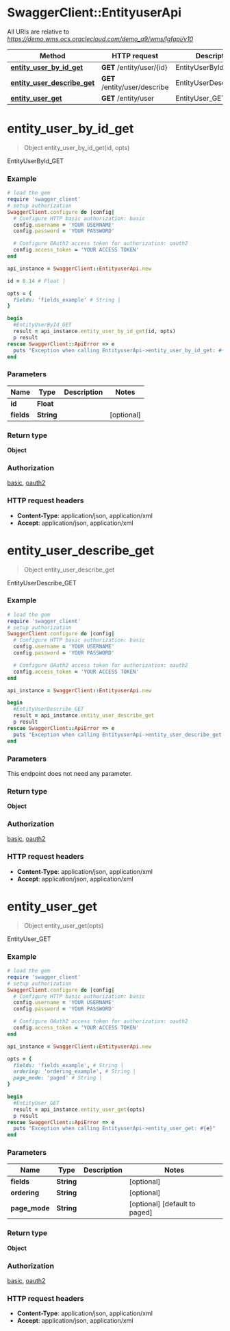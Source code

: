 # SwaggerClient::EntityuserApi

All URIs are relative to *https://demo.wms.ocs.oraclecloud.com/demo_a9/wms/lgfapi/v10*

Method | HTTP request | Description
------------- | ------------- | -------------
[**entity_user_by_id_get**](EntityuserApi.md#entity_user_by_id_get) | **GET** /entity/user/{id} | EntityUserById_GET
[**entity_user_describe_get**](EntityuserApi.md#entity_user_describe_get) | **GET** /entity/user/describe | EntityUserDescribe_GET
[**entity_user_get**](EntityuserApi.md#entity_user_get) | **GET** /entity/user | EntityUser_GET


# **entity_user_by_id_get**
> Object entity_user_by_id_get(id, opts)

EntityUserById_GET



### Example
```ruby
# load the gem
require 'swagger_client'
# setup authorization
SwaggerClient.configure do |config|
  # Configure HTTP basic authorization: basic
  config.username = 'YOUR USERNAME'
  config.password = 'YOUR PASSWORD'

  # Configure OAuth2 access token for authorization: oauth2
  config.access_token = 'YOUR ACCESS TOKEN'
end

api_instance = SwaggerClient::EntityuserApi.new

id = 8.14 # Float | 

opts = { 
  fields: 'fields_example' # String | 
}

begin
  #EntityUserById_GET
  result = api_instance.entity_user_by_id_get(id, opts)
  p result
rescue SwaggerClient::ApiError => e
  puts "Exception when calling EntityuserApi->entity_user_by_id_get: #{e}"
end
```

### Parameters

Name | Type | Description  | Notes
------------- | ------------- | ------------- | -------------
 **id** | **Float**|  | 
 **fields** | **String**|  | [optional] 

### Return type

**Object**

### Authorization

[basic](../README.md#basic), [oauth2](../README.md#oauth2)

### HTTP request headers

 - **Content-Type**: application/json, application/xml
 - **Accept**: application/json, application/xml



# **entity_user_describe_get**
> Object entity_user_describe_get

EntityUserDescribe_GET



### Example
```ruby
# load the gem
require 'swagger_client'
# setup authorization
SwaggerClient.configure do |config|
  # Configure HTTP basic authorization: basic
  config.username = 'YOUR USERNAME'
  config.password = 'YOUR PASSWORD'

  # Configure OAuth2 access token for authorization: oauth2
  config.access_token = 'YOUR ACCESS TOKEN'
end

api_instance = SwaggerClient::EntityuserApi.new

begin
  #EntityUserDescribe_GET
  result = api_instance.entity_user_describe_get
  p result
rescue SwaggerClient::ApiError => e
  puts "Exception when calling EntityuserApi->entity_user_describe_get: #{e}"
end
```

### Parameters
This endpoint does not need any parameter.

### Return type

**Object**

### Authorization

[basic](../README.md#basic), [oauth2](../README.md#oauth2)

### HTTP request headers

 - **Content-Type**: application/json, application/xml
 - **Accept**: application/json, application/xml



# **entity_user_get**
> Object entity_user_get(opts)

EntityUser_GET



### Example
```ruby
# load the gem
require 'swagger_client'
# setup authorization
SwaggerClient.configure do |config|
  # Configure HTTP basic authorization: basic
  config.username = 'YOUR USERNAME'
  config.password = 'YOUR PASSWORD'

  # Configure OAuth2 access token for authorization: oauth2
  config.access_token = 'YOUR ACCESS TOKEN'
end

api_instance = SwaggerClient::EntityuserApi.new

opts = { 
  fields: 'fields_example', # String | 
  ordering: 'ordering_example', # String | 
  page_mode: 'paged' # String | 
}

begin
  #EntityUser_GET
  result = api_instance.entity_user_get(opts)
  p result
rescue SwaggerClient::ApiError => e
  puts "Exception when calling EntityuserApi->entity_user_get: #{e}"
end
```

### Parameters

Name | Type | Description  | Notes
------------- | ------------- | ------------- | -------------
 **fields** | **String**|  | [optional] 
 **ordering** | **String**|  | [optional] 
 **page_mode** | **String**|  | [optional] [default to paged]

### Return type

**Object**

### Authorization

[basic](../README.md#basic), [oauth2](../README.md#oauth2)

### HTTP request headers

 - **Content-Type**: application/json, application/xml
 - **Accept**: application/json, application/xml



